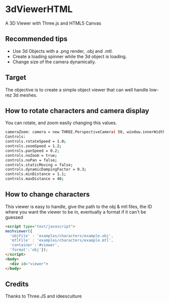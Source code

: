 # 3dViewerHTML
A 3D Viewer with Three.js and HTML5 Canvas


## Recommended tips
- Use 3d Objects with a .png render, .obj and .mtl.
- Create a loading spinner while the 3d object is loading.
- Change size of the camera dynamically.
## Target
The objective is to create a simple object viewer that can well handle low-rez 3d meshes.

## How to rotate characters and camera display
You can rotate, and zoom easily changing this values.

  ``` bash
cameraZoom: camera = new THREE.PerspectiveCamera( 50, window.innerWidth
Controls:
  controls.rotateSpeed = 1.0;
  controls.zoomSpeed = 1.2;
  controls.panSpeed = 0.2;
  controls.noZoom = true;
  controls.noPan = false;
  controls.staticMoving = false;
  controls.dynamicDampingFactor = 0.3;
  controls.minDistance = 1.1;
  controls.maxDistance = 40;
```
  
  
## How to change characters 
This viewer is easy to handle, give the path to the obj & mtl files, the ID where you want the viewer to be in, eventually a format if it can't be guessed
``` html 
<script type="text/javascript">
meshviewer({
  'objFile' : 'examples/characters/example.obj',
  'mtlFile' : 'examples/characters/example.mtl', 
  'container':'#viewer', 
  'format':'obj'});
</script>
<body> 
  <div id="viewer">
</body>
```

## Credits
Thanks to Three.JS and ideesculture
